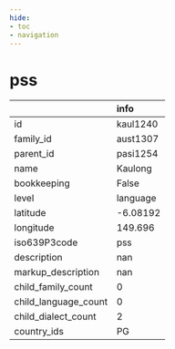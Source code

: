```yaml
---
hide:
- toc
- navigation
---
```

# pss
|                      | info     |
|:---------------------|:---------|
| id                   | kaul1240 |
| family_id            | aust1307 |
| parent_id            | pasi1254 |
| name                 | Kaulong  |
| bookkeeping          | False    |
| level                | language |
| latitude             | -6.08192 |
| longitude            | 149.696  |
| iso639P3code         | pss      |
| description          | nan      |
| markup_description   | nan      |
| child_family_count   | 0        |
| child_language_count | 0        |
| child_dialect_count  | 2        |
| country_ids          | PG       |